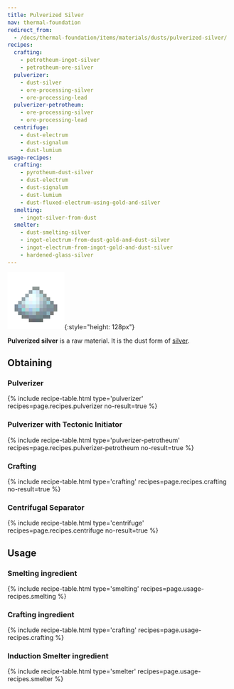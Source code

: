 ```yaml
---
title: Pulverized Silver
nav: thermal-foundation
redirect_from:
  - /docs/thermal-foundation/items/materials/dusts/pulverized-silver/
recipes:
  crafting:
    - petrotheum-ingot-silver
    - petrotheum-ore-silver
  pulverizer:
    - dust-silver
    - ore-processing-silver
    - ore-processing-lead
  pulverizer-petrotheum:
    - ore-processing-silver
    - ore-processing-lead
  centrifuge:
    - dust-electrum
    - dust-signalum
    - dust-lumium
usage-recipes:
  crafting:
    - pyrotheum-dust-silver
    - dust-electrum
    - dust-signalum
    - dust-lumium
    - dust-fluxed-electrum-using-gold-and-silver
  smelting:
    - ingot-silver-from-dust
  smelter:
    - dust-smelting-silver
    - ingot-electrum-from-dust-gold-and-dust-silver
    - ingot-electrum-from-ingot-gold-and-dust-silver
    - hardened-glass-silver
---
```


![Pulverized silver](/assets/images/thermal-foundation/dust-silver.png){:style="height: 128px"}


**Pulverized silver** is a raw material. It is the dust form of
[silver](/docs/silver-ingot/).


Obtaining
---------

### Pulverizer
{% include recipe-table.html type='pulverizer' recipes=page.recipes.pulverizer no-result=true %}

### Pulverizer with Tectonic Initiator
{% include recipe-table.html type='pulverizer-petrotheum' recipes=page.recipes.pulverizer-petrotheum no-result=true %}

### Crafting
{% include recipe-table.html type='crafting' recipes=page.recipes.crafting no-result=true %}

### Centrifugal Separator
{% include recipe-table.html type='centrifuge' recipes=page.recipes.centrifuge no-result=true %}


Usage
-----

### Smelting ingredient
{% include recipe-table.html type='smelting' recipes=page.usage-recipes.smelting %}

### Crafting ingredient
{% include recipe-table.html type='crafting' recipes=page.usage-recipes.crafting %}

### Induction Smelter ingredient
{% include recipe-table.html type='smelter' recipes=page.usage-recipes.smelter %}
